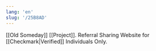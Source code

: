 ```yaml
---
lang: 'en'
slug: '/25B8AD'
---
```


[[Old Someday]] [[Project]]. Referral Sharing Website for [[Checkmark|Verified]] Individuals Only.
